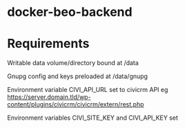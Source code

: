 # docker-beo-backend

Requirements
============

Writable data volume/directory bound at /data

Gnupg config and keys preloaded at /data/gnupg

Environment variable CIVI_API_URL set to civicrm API eg https://server.domain.tld/wp-content/plugins/civicrm/civicrm/extern/rest.php

Environment variables CIVI_SITE_KEY and CIVI_API_KEY set

